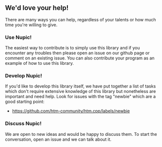 ## We'd love your help!

There are many ways you can help, regardless of your talents or how much time you're willing to give.

### Use Nupic!
The easiest way to contribute is to simply use this library and if you encounter any troubles then please open an issue on our github page or comment on an existing issue.  You can also contribute your program as an example of how to use this library.

### Develop Nupic!
If you'd like to develop this library itself, we have put together a list of tasks which don't require extensive knowledge of this library but nonetheless are important and need help.  Look for issues with the tag "newbie" which are a good starting point:
 * https://github.com/htm-community/htm.cpp/labels/newbie

### Discuss Nupic!
We are open to new ideas and would be happy to discuss them.  To start the conversation, open an issue and we can talk about it.
